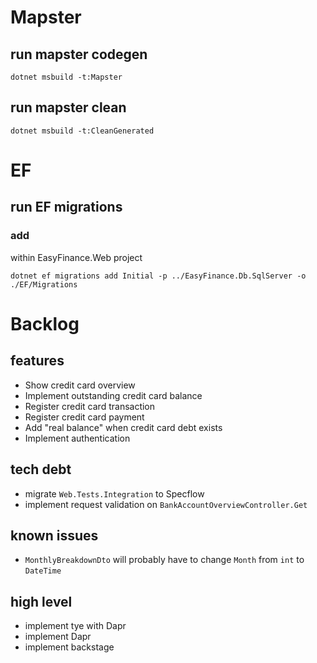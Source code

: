 # Mapster

## run mapster codegen

`dotnet msbuild -t:Mapster`

## run mapster clean

`dotnet msbuild -t:CleanGenerated`

# EF

## run EF migrations

### add
within EasyFinance.Web project

`dotnet ef migrations add Initial -p ../EasyFinance.Db.SqlServer -o ./EF/Migrations`

# Backlog

## features

- Show credit card overview
- Implement outstanding credit card balance
- Register credit card transaction
- Register credit card payment
- Add "real balance" when credit card debt exists
- Implement authentication

## tech debt

- migrate `Web.Tests.Integration` to Specflow
- implement request validation on `BankAccountOverviewController.Get`

## known issues

- `MonthlyBreakdownDto` will probably have to change `Month` from `int` to `DateTime`

## high level

- implement tye with Dapr
- implement Dapr
- implement backstage
